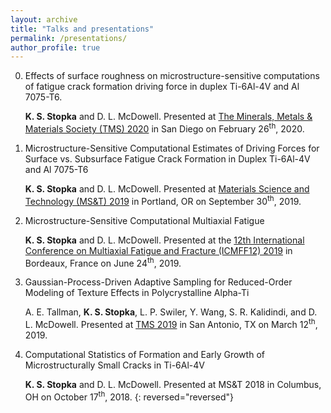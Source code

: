 ```yaml
---
layout: archive
title: "Talks and presentations"
permalink: /presentations/
author_profile: true
---
```




  0. Effects of surface roughness on microstructure-sensitive computations of fatigue crack formation driving force in duplex Ti-6Al-4V and Al 7075-T6.

     <b>K. S. Stopka</b> and D. L. McDowell. Presented at [The Minerals, Metals & Materials Society (TMS) 2020](https://www.tms.org/AnnualMeeting/TMS2020) in San Diego on February 26<sup>th</sup>, 2020.

  0. Microstructure-Sensitive Computational Estimates of Driving Forces for Surface vs. Subsurface Fatigue Crack Formation in Duplex Ti-6Al-4V and Al 7075-T6

     <b>K. S. Stopka</b> and D. L. McDowell. Presented at [Materials Science and Technology (MS&T) 2019](https://www.matscitech.org/MST19/) in Portland, OR on September 30<sup>th</sup>, 2019.

  0. Microstructure-Sensitive Computational Multiaxial Fatigue

     <b>K. S. Stopka</b> and D. L. McDowell. Presented at the [12th International Conference on Multiaxial Fatigue and Fracture (ICMFF12) 2019](https://www.icmff12.org/) in Bordeaux, France on June 24<sup>th</sup>, 2019.

  0. Gaussian-Process-Driven Adaptive Sampling for Reduced-Order Modeling of Texture Effects in Polycrystalline Alpha-Ti

     A. E. Tallman, <b>K. S. Stopka</b>, L. P. Swiler, Y. Wang, S. R. Kalidindi, and D. L. McDowell. Presented at [TMS 2019](https://www.tms.org/AnnualMeeting/TMS2019) in San Antonio, TX on March 12<sup>th</sup>, 2019.

  0. Computational Statistics of Formation and Early Growth of Microstructurally Small Cracks in Ti-6Al-4V

     <b>K. S. Stopka</b> and D. L. McDowell. Presented at MS&T 2018 in Columbus, OH on October 17<sup>th</sup>, 2018.
{: reversed="reversed"}